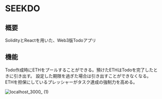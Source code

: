 # SEEKDO
## 概要
SolidityとReactを用いた、Web3版Todoアプリ

## 機能
Todo作成時にETHをプールすることができる。預けたETHはTodoを完了したときに引き出す。
設定した期限を過ぎた場合は引き出すことができなくなる。
ETHを担保にしているプレッシャーがタスク達成の強制力を高める。


![localhost_3000_ (1)](https://user-images.githubusercontent.com/66010352/202441782-713e209c-d46e-4576-8f0c-36e5c6193614.png)
